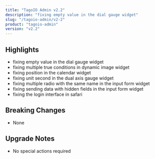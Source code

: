 ```yaml
---
title: "TagoIO Admin v2.2"
description: "fixing empty value in the dial gauge widget"
slug: "/tagoio-admin/v2-2"
product: "tagoio-admin"
version: "v2.2"
---
```


## Highlights

- fixing empty value in the dial gauge widget
- fixing multiple true conditions in dynamic image widget
- fixing position in the calendar widget
- fixing unit second in the dual axis gauge widget
- fixing multiple radio with the same name in the input form widget
- fixing sending data with hidden fields in the input form widget
- fixing the login interface in safari

## Breaking Changes

- None

## Upgrade Notes

- No special actions required
